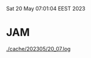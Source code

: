Sat 20 May 07:01:04 EEST 2023
# JAM
<a href='./cache/202305/20_07.log'>./cache/202305/20_07.log</a>
